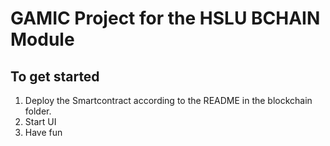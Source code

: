 # GAMIC Project for the HSLU BCHAIN Module

## To get started
1. Deploy the Smartcontract according to the README in the blockchain folder.
2. Start UI
3. Have fun